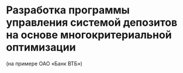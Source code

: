 # Разработка программы управления системой депозитов на основе многокритериальной оптимизации
(на примере ОАО «Банк ВТБ»)
